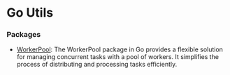 # Go Utils

### Packages

- [WorkerPool](https://github.com/behnambm/go-utils/tree/main/workerpool): The WorkerPool package in Go provides a flexible solution for managing concurrent tasks with a pool of workers. It simplifies the process of distributing and processing tasks efficiently.


